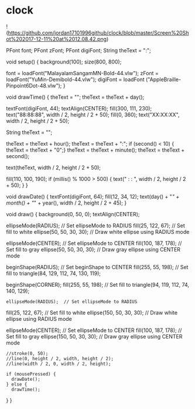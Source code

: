 # <h1> clock


!(https://github.com/jordan17101996github/clock/blob/master/Screen%20Shot%202017-12-11%20at%2012.08.42.png)

PFont font;
PFont zFont;
PFont digiFont;
String theText = ":";

void setup() {
background(100);
size(800, 800);

font = loadFont("MalayalamSangamMN-Bold-44.vlw");
zFont = loadFont("YuMin-Demibold-44.vlw");
digiFont = loadFont ("AppleBraille-Pinpoint6Dot-48.vlw");
}

void drawTime() {
  theText = "";
  theText = theText + day();
  
  textFont(digiFont, 44);
  textAlign(CENTER);
  fill(300, 111, 230);
  text("88:88:88", width / 2, height / 2 + 50);
  fill(0, 360);
  text("XX:XX:XX", width / 2, height / 2 + 50);
  
  String theText = "";
  
  theText = theText + hour();
  theText = theText + ":";
  if (second() < 10) { theText = theText + "0";}
  theText = theText + minute();
  theText = theText + second();
  
  text(theText, width / 2, height / 2 + 50);
  
  fill(110, 100, 190);
  if (millis() % 1000 > 500) {
    text(" : : ", width / 2, height / 2 + 50);
  }
}

void drawDate() {
  textFont(digiFont, 64);
  fill(12, 34, 12);
  text(day() + "_" + month() + "_" + year(),
  width / 2, height / 2 + 45);
}

  void draw() {
    background(0, 50, 0);
    textAlign(CENTER);
  
  ellipseMode(RADIUS);  // Set ellipseMode to RADIUS
fill(25, 122, 67);  // Set fill to white
ellipse(50, 50, 30, 30);  // Draw white ellipse using RADIUS mode

ellipseMode(CENTER);  // Set ellipseMode to CENTER
fill(100, 187, 178);  // Set fill to gray
ellipse(50, 50, 30, 30);  // Draw gray ellipse using CENTER mode
 
 beginShape(RADIUS); // Set beginShape to CENTER
fill(255, 55, 198);  // Set fill to 
 triangle(84, 129, 112, 74, 130, 119);
 
 beginShape(CORNER); 
fill(255, 55, 198);  // Set fill to 
 triangle(94, 119, 112, 74, 140, 129);
 
    ellipseMode(RADIUS);  // Set ellipseMode to RADIUS
fill(25, 122, 67);  // Set fill to white
ellipse(150, 50, 30, 30);  // Draw white ellipse using RADIUS mode

ellipseMode(CENTER);  // Set ellipseMode to CENTER
fill(100, 187, 178);  // Set fill to gray
ellipse(150, 50, 30, 30);  // Draw gray ellipse using CENTER mode
  
    //stroke(0, 50);
    //line(0, height / 2, width, height / 2);
    //line(width / 2, 0, width / 2, height);
    
    if (mousePressed) {
      drawDate();
    } else {
      drawTime();
  }
  }
